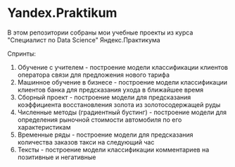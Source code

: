 # Yandex.Praktikum

В этом репозитории собраны мои учебные проекты из курса "Специалист по Data Science" Яндекс.Практикума

Спринты:
1. Обучение с учителем - построение модели классификации клиентов оператора связи для предложения нового тарифа
2. Машинное обучение в бизнесе - построение модели классификации клиентов банка для предсказания ухода в ближайшее время
3. Сборный проект - построение модели для предсказания коэффициента восстановления золота из золотосодержащей руды
4. Численные методы (градиентный бустинг) - построение модели для определения рыночной стоимости автомобиля по его характеристикам
5. Временные ряды - построение модели для предсказания количества заказов такси на следующий час
6. Тексты - построение модели классификации комментариев на позитивные и негативные
